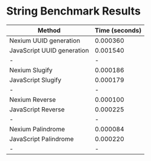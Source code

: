 # String Benchmark Results

| Method                     | Time (seconds) |
| -------------------------- | -------------- |
| Nexium UUID generation     | 0.000360       |
| JavaScript UUID generation | 0.001540       |
| -                          | -              |
| Nexium Slugify             | 0.000186       |
| JavaScript Slugify         | 0.000179       |
| -                          | -              |
| Nexium Reverse             | 0.000100       |
| JavaScript Reverse         | 0.000225       |
| -                          | -              |
| Nexium Palindrome          | 0.000084       |
| JavaScript Palindrome      | 0.000220       |
| -                          | -              |
